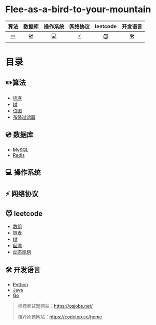 # Flee-as-a-bird-to-your-mountain

|            算法            |       数据库       |             操作系统             |        网络协议        |                leetcode                |                     开发语言                      |
| :------------------------: | :----------------: | :------------------------------: | :--------------------: | :------------------------------------: | :-----------------------------------------------: |
| [:pencil2:](#pencil2-算法) | [:cd:](#cd-数据库) | [:computer:](#computer-操作系统) | [:zap:](#zap-网络协议) | [:smiling_imp:](#smiling_imp-leetcode) | [:hammer_and_wrench:](#hammer_and_wrench-开发语言) |



# 目录

## :pencil2:算法

- [排序]()
- [树]()
- [位图]()
- [布隆过滤器]()

## :cd: 数据库

- [MySQL](https://github.com/affectalways/Flee-as-a-bird-to-your-mountain/blob/main/MySQL/0.%E7%9B%AE%E5%BD%95.md)
- [Redis](https://github.com/affectalways/Flee-as-a-bird-to-your-mountain/blob/main/Redis/0.%E7%9B%AE%E5%BD%95.md)

## :computer: 操作系统

## :zap: 网络协议

## :smiling_imp: leetcode

- [数组]()
- [链表]()
- [树]()
- [回溯]()
- [动态规划]()

## :hammer_and_wrench: 开发语言

- [Python]()
- [Java]()
- [Go]()





> 推荐面试题网站：https://osjobs.net/
>
> 推荐刷题网站：https://codetop.cc/home

